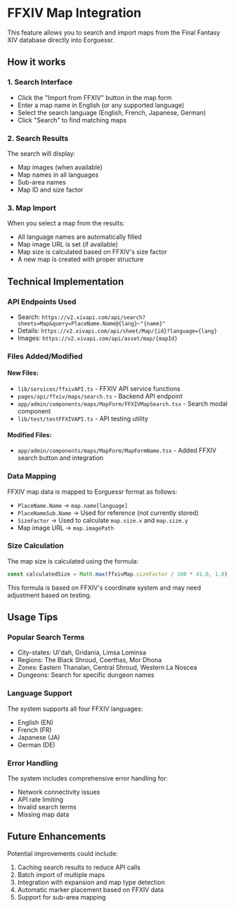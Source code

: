 # FFXIV Map Integration

This feature allows you to search and import maps from the Final Fantasy XIV database directly into Eorguessr.

## How it works

### 1. Search Interface
- Click the "Import from FFXIV" button in the map form
- Enter a map name in English (or any supported language)
- Select the search language (English, French, Japanese, German)
- Click "Search" to find matching maps

### 2. Search Results
The search will display:
- Map images (when available)
- Map names in all languages
- Sub-area names
- Map ID and size factor

### 3. Map Import
When you select a map from the results:
- All language names are automatically filled
- Map image URL is set (if available)
- Map size is calculated based on FFXIV's size factor
- A new map is created with proper structure

## Technical Implementation

### API Endpoints Used
- Search: `https://v2.xivapi.com/api/search?sheets=Map&query=PlaceName.Name@{lang}~"{name}"`
- Details: `https://v2.xivapi.com/api/sheet/Map/{id}?language={lang}`
- Images: `https://v2.xivapi.com/api/asset/map/{mapId}`

### Files Added/Modified

#### New Files:
- `lib/services/ffxivAPI.ts` - FFXIV API service functions
- `pages/api/ffxiv/maps/search.ts` - Backend API endpoint
- `app/admin/components/maps/MapForm/FFXIVMapSearch.tsx` - Search modal component
- `lib/test/testFFXIVAPI.ts` - API testing utility

#### Modified Files:
- `app/admin/components/maps/MapForm/MapFormName.tsx` - Added FFXIV search button and integration

### Data Mapping
FFXIV map data is mapped to Eorguessr format as follows:
- `PlaceName.Name` → `map.name[language]`
- `PlaceNameSub.Name` → Used for reference (not currently stored)
- `SizeFactor` → Used to calculate `map.size.x` and `map.size.y`
- Map image URL → `map.imagePath`

### Size Calculation
The map size is calculated using the formula:
```typescript
const calculatedSize = Math.max(ffxivMap.sizeFactor / 100 * 41.0, 1.0);
```

This formula is based on FFXIV's coordinate system and may need adjustment based on testing.

## Usage Tips

### Popular Search Terms
- City-states: Ul'dah, Gridania, Limsa Lominsa
- Regions: The Black Shroud, Coerthas, Mor Dhona
- Zones: Eastern Thanalan, Central Shroud, Western La Noscea
- Dungeons: Search for specific dungeon names

### Language Support
The system supports all four FFXIV languages:
- English (EN)
- French (FR) 
- Japanese (JA)
- German (DE)

### Error Handling
The system includes comprehensive error handling for:
- Network connectivity issues
- API rate limiting
- Invalid search terms
- Missing map data

## Future Enhancements

Potential improvements could include:
1. Caching search results to reduce API calls
2. Batch import of multiple maps
3. Integration with expansion and map type detection
4. Automatic marker placement based on FFXIV data
5. Support for sub-area mapping